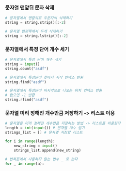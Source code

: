 ### 문자열 맨앞뒤 문자 삭제
```python
# 문자열에서 맨앞뒤로 두문자씩 삭제하기
string = string.strip()[:-2]

# 문자열 맨왼쪽에서 두개 삭제하기
string = string.lstrip()[:-2]
```


### 문자열에서 특정 단어 개수 세기
```python
# 문자열에서 특정 단어 개수 세기
string = input()
string.count("asdf")

# 문자열에서 특정단어 찾아서 시작 인덱스 반환
string.find("asdf")

# 문자열에서 특정단어 마지막으로 나오는 위치 인덱스 반환
# 없으면 -1 반환
string.rfind("asdf")
```

### 문자열 미리 정해진 개수만큼 저장하기 -> 리스트 이용
```python
# 문자열을 미리 정해진 개수만큼 저장하는 방법 -> 리스트를 이용한다
length = int(input()) # 문자열 개수 받기
strings_list = [] # 문자열 저장할 리스트

for i in range(length):
	new_string = input()
	strings_list.append(new_string)
```


```python
# 반복문에서 사용하지 않는 변수 _ 로 쓴다
for _ in range(a):
```
